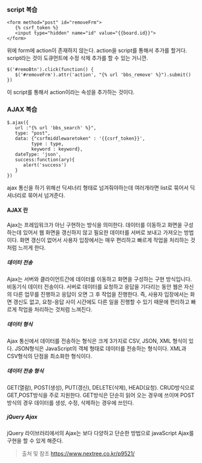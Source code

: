 ### script 복습

```
<form method="post" id="removeFrm">
   {% csrf_token %}
   <input type="hidden" name="id" value="{{board.id}}">
</form>
```

위에 form에 action이 존재하지 않는다. action을 script를 통해서 추가를 할거다. 
script라는 것이 도큐먼트에 수정 삭제 추가를 할 수 있는 거니깐.

```
$('#remoBtn').click(function() {
   $('#removeFrm').attr('action', "{% url 'bbs_remove' %}").submit()
})
```

이 script를 통해서 action이라는 속성을 추가하는 것이다. 



### AJAX 복습 

```
$.ajax({
   url :"{% url 'bbs_search' %}",
   type: "post",
   data: {"csrfmiddlewaretoken" : '{{csrf_token}}',
         type : type,
         keyword : keyword},
   dateType: 'json',
   success:function(ary){
      alert('success')
   }
})
```

ajax 통신을 하기 위해선 딕셔너리 형태로 넘겨줘야하는데 여러개라면 list로 묶어서 딕셔너리로 묶어서 넘겨준다.  

#### AJAX 란
Ajax는 프레임워크가 아닌 구현하는 방식을 의미한다. 데이터를 이동하고 화면을 구성하는데 있어서 웹 화면을 갱신하지 않고 필요한 데이터를 서버로 보내고 가져오는 방법이다. 화면 갱신이 없어서 사용자 입장에서는 매우 편리하고 빠르게 작업을 처리하는 것처럼 느끼게 한다.

##### 데이터 전송
Ajax는 서버와 클라이언트간에 데이터를 이동하고 화면을 구성하는 구현 방식입니다. 비동기식 데이터 전송이다. 서버로 데이터를 요청하고 응답을 기다리는 동안 웹은 자신의 다른 업무를 진행하고 응답이 오면 그 후 작업을 진행한다. 즉, 사용자 입장에서는 화면 갱신도 없고, 요청-응답 사이 시간에도 다른 일을 진행할 수 있기 때문에 편리하고 빠르게 작업을 처리하는 것처럼 느껴진다.

##### 데이터 형식
Ajax 통신에서 데이터를 전송하는 형식은 크게 3가지로 CSV, JSON, XML 형식이 있다. JSON형식은 JavaScript의 객체 형태로 데이터를 전송하는 형식이다. XML과 CSV형식의 단점을 최소화한 형식이다. 

##### 데이터 전송 형식
GET(열람), POST(생성), PUT(갱신), DELETE(삭제), HEAD(요청). CRUD방식으로 GET,POST방식을 주로 지원한다. GET방식은 단순히 읽어 오는 경우에 쓰이며 POST방식의 경우 데이터를 생성, 수정, 삭제하는 경우에 쓰인다. 

##### jQuery Ajax
jQuery 라이브러리에서의 Ajax는 보다 다양하고 단순한 방법으로 javaScript Ajax를 구현을 할 수 있게 해준다. 

> 출처 및 참조 https://www.nextree.co.kr/p9521/
